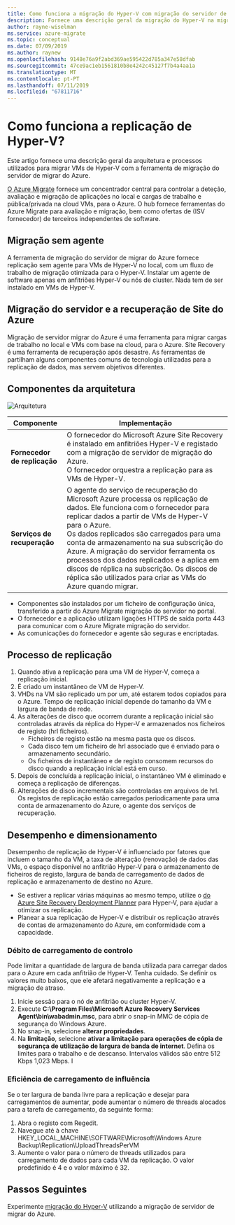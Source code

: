 ```yaml
---
title: Como funciona a migração do Hyper-V com migração do servidor de migrar do Azure? | Microsoft Docs
description: Fornece uma descrição geral da migração do Hyper-V na migração do servidor de migrar do Azure
author: rayne-wiselman
ms.service: azure-migrate
ms.topic: conceptual
ms.date: 07/09/2019
ms.author: raynew
ms.openlocfilehash: 9148e76a9f2abd369ae595422d785a347e58dfab
ms.sourcegitcommit: 47ce9ac1eb1561810b8e4242c45127f7b4a4aa1a
ms.translationtype: MT
ms.contentlocale: pt-PT
ms.lasthandoff: 07/11/2019
ms.locfileid: "67811716"
---
```

# <a name="how-does-hyper-v-replication-work"></a>Como funciona a replicação de Hyper-V?

Este artigo fornece uma descrição geral da arquitetura e processos utilizados para migrar VMs de Hyper-V com a ferramenta de migração do servidor de migrar do Azure.

[O Azure Migrate](migrate-services-overview.md) fornece um concentrador central para controlar a deteção, avaliação e migração de aplicações no local e cargas de trabalho e pública/privada na cloud VMs, para o Azure. O hub fornece ferramentas do Azure Migrate para avaliação e migração, bem como ofertas de (ISV fornecedor) de terceiros independentes de software.

## <a name="agentless-migration"></a>Migração sem agente

A ferramenta de migração do servidor de migrar do Azure fornece replicação sem agente para VMs de Hyper-V no local, com um fluxo de trabalho de migração otimizada para o Hyper-V. Instalar um agente de software apenas em anfitriões Hyper-V ou nós de cluster. Nada tem de ser instalado em VMs de Hyper-V.

## <a name="server-migration-and-azure-site-recovery"></a>Migração do servidor e a recuperação de Site do Azure

Migração de servidor migrar do Azure é uma ferramenta para migrar cargas de trabalho no local e VMs com base na cloud, para o Azure. Site Recovery é uma ferramenta de recuperação após desastre. As ferramentas de partilham alguns componentes comuns de tecnologia utilizadas para a replicação de dados, mas servem objetivos diferentes. 


## <a name="architectural-components"></a>Componentes da arquitetura

![Arquitetura](./media/hyper-v-replication-architecture/architecture.png)



**Componente** | **Implementação** | 
--- | --- 
**Fornecedor de replicação** | O fornecedor do Microsoft Azure Site Recovery é instalado em anfitriões Hyper-V e registado com a migração de servidor de migração do Azure.<br/> O fornecedor orquestra a replicação para as VMs de Hyper-V.
**Serviços de recuperação** | O agente do serviço de recuperação do Microsoft Azure processa os replicação de dados. Ele funciona com o fornecedor para replicar dados a partir de VMs de Hyper-V para o Azure.<br/> Os dados replicados são carregados para uma conta de armazenamento na sua subscrição do Azure. A migração do servidor ferramenta os processos dos dados replicados e a aplica em discos de réplica na subscrição. Os discos de réplica são utilizados para criar as VMs do Azure quando migrar.

- Componentes são instalados por um ficheiro de configuração única, transferido a partir do Azure Migrate migração do servidor no portal.
- O fornecedor e a aplicação utilizam ligações HTTPS de saída porta 443 para comunicar com o Azure Migrate migração do servidor.
- As comunicações do fornecedor e agente são seguras e encriptadas.


## <a name="replication-process"></a>Processo de replicação

1. Quando ativa a replicação para uma VM de Hyper-V, começa a replicação inicial.
2. É criado um instantâneo de VM de Hyper-V.
3. VHDs na VM são replicado um por um, até estarem todos copiados para o Azure. Tempo de replicação inicial depende do tamanho da VM e largura de banda de rede.
4. As alterações de disco que ocorrem durante a replicação inicial são controladas através da réplica do Hyper-V e armazenados nos ficheiros de registo (hrl ficheiros).
    - Ficheiros de registo estão na mesma pasta que os discos.
    - Cada disco tem um ficheiro de hrl associado que é enviado para o armazenamento secundário.
    - Os ficheiros de instantâneo e de registo consomem recursos do disco quando a replicação inicial está em curso.
4. Depois de concluída a replicação inicial, o instantâneo VM é eliminado e começa a replicação de diferenças.
5. Alterações de disco incrementais são controladas em arquivos de hrl. Os registos de replicação estão carregados periodicamente para uma conta de armazenamento do Azure, o agente dos serviços de recuperação.


## <a name="performance-and-scaling"></a>Desempenho e dimensionamento

Desempenho de replicação de Hyper-V é influenciado por fatores que incluem o tamanho da VM, a taxa de alteração (renovação) de dados das VMs, o espaço disponível no anfitrião Hyper-V para o armazenamento de ficheiros de registo, largura de banda de carregamento de dados de replicação e armazenamento de destino no Azure.

- Se estiver a replicar várias máquinas ao mesmo tempo, utilize o [do Azure Site Recovery Deployment Planner](../site-recovery/hyper-v-deployment-planner-overview.md) para Hyper-V, para ajudar a otimizar os replicação.
- Planear a sua replicação de Hyper-V e distribuir os replicação através de contas de armazenamento do Azure, em conformidade com a capacidade.

### <a name="control-upload-throughput"></a>Débito de carregamento de controlo

Pode limitar a quantidade de largura de banda utilizada para carregar dados para o Azure em cada anfitrião de Hyper-V. Tenha cuidado. Se definir os valores muito baixos, que ele afetará negativamente a replicação e a migração de atraso.


1. Inicie sessão para o nó de anfitrião ou cluster Hyper-V.
2. Execute **C:\Program Files\Microsoft Azure Recovery Services Agent\bin\wabadmin.msc**, para abrir o snap-in MMC de cópia de segurança do Windows Azure.
3. No snap-in, selecione **alterar propriedades**.
4. Na **limitação**, selecione **ativar a limitação para operações de cópia de segurança de utilização de largura de banda de internet**. Defina os limites para o trabalho e de descanso. Intervalos válidos são entre 512 Kbps 1,023 Mbps.
I

### <a name="influence-upload-efficiency"></a>Eficiência de carregamento de influência

Se o ter largura de banda livre para a replicação e desejar para carregamentos de aumentar, pode aumentar o número de threads alocados para a tarefa de carregamento, da seguinte forma:

1. Abra o registo com Regedit.
2. Navegue até à chave HKEY_LOCAL_MACHINE\SOFTWARE\Microsoft\Windows Azure Backup\Replication\UploadThreadsPerVM
3. Aumente o valor para o número de threads utilizados para carregamento de dados para cada VM da replicação. O valor predefinido é 4 e o valor máximo é 32. 




## <a name="next-steps"></a>Passos Seguintes

Experimente [migração do Hyper-V](tutorial-migrate-hyper-v.md) utilizando a migração de servidor de migrar do Azure.

